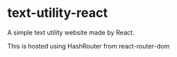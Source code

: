 # text-utility-react
A simple text utility website made by React.

This is hosted using HashRouter from react-router-dom
